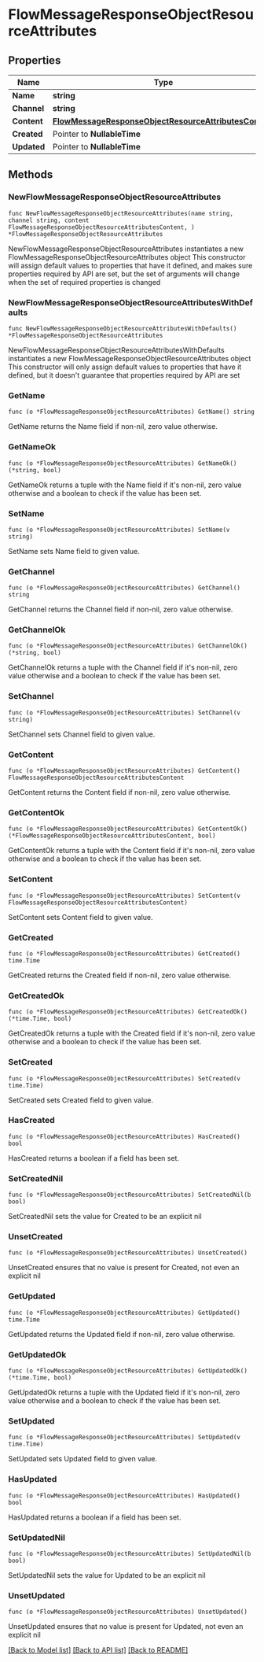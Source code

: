# FlowMessageResponseObjectResourceAttributes

## Properties

Name | Type | Description | Notes
------------ | ------------- | ------------- | -------------
**Name** | **string** |  | 
**Channel** | **string** |  | 
**Content** | [**FlowMessageResponseObjectResourceAttributesContent**](FlowMessageResponseObjectResourceAttributesContent.md) |  | 
**Created** | Pointer to **NullableTime** |  | [optional] 
**Updated** | Pointer to **NullableTime** |  | [optional] 

## Methods

### NewFlowMessageResponseObjectResourceAttributes

`func NewFlowMessageResponseObjectResourceAttributes(name string, channel string, content FlowMessageResponseObjectResourceAttributesContent, ) *FlowMessageResponseObjectResourceAttributes`

NewFlowMessageResponseObjectResourceAttributes instantiates a new FlowMessageResponseObjectResourceAttributes object
This constructor will assign default values to properties that have it defined,
and makes sure properties required by API are set, but the set of arguments
will change when the set of required properties is changed

### NewFlowMessageResponseObjectResourceAttributesWithDefaults

`func NewFlowMessageResponseObjectResourceAttributesWithDefaults() *FlowMessageResponseObjectResourceAttributes`

NewFlowMessageResponseObjectResourceAttributesWithDefaults instantiates a new FlowMessageResponseObjectResourceAttributes object
This constructor will only assign default values to properties that have it defined,
but it doesn't guarantee that properties required by API are set

### GetName

`func (o *FlowMessageResponseObjectResourceAttributes) GetName() string`

GetName returns the Name field if non-nil, zero value otherwise.

### GetNameOk

`func (o *FlowMessageResponseObjectResourceAttributes) GetNameOk() (*string, bool)`

GetNameOk returns a tuple with the Name field if it's non-nil, zero value otherwise
and a boolean to check if the value has been set.

### SetName

`func (o *FlowMessageResponseObjectResourceAttributes) SetName(v string)`

SetName sets Name field to given value.


### GetChannel

`func (o *FlowMessageResponseObjectResourceAttributes) GetChannel() string`

GetChannel returns the Channel field if non-nil, zero value otherwise.

### GetChannelOk

`func (o *FlowMessageResponseObjectResourceAttributes) GetChannelOk() (*string, bool)`

GetChannelOk returns a tuple with the Channel field if it's non-nil, zero value otherwise
and a boolean to check if the value has been set.

### SetChannel

`func (o *FlowMessageResponseObjectResourceAttributes) SetChannel(v string)`

SetChannel sets Channel field to given value.


### GetContent

`func (o *FlowMessageResponseObjectResourceAttributes) GetContent() FlowMessageResponseObjectResourceAttributesContent`

GetContent returns the Content field if non-nil, zero value otherwise.

### GetContentOk

`func (o *FlowMessageResponseObjectResourceAttributes) GetContentOk() (*FlowMessageResponseObjectResourceAttributesContent, bool)`

GetContentOk returns a tuple with the Content field if it's non-nil, zero value otherwise
and a boolean to check if the value has been set.

### SetContent

`func (o *FlowMessageResponseObjectResourceAttributes) SetContent(v FlowMessageResponseObjectResourceAttributesContent)`

SetContent sets Content field to given value.


### GetCreated

`func (o *FlowMessageResponseObjectResourceAttributes) GetCreated() time.Time`

GetCreated returns the Created field if non-nil, zero value otherwise.

### GetCreatedOk

`func (o *FlowMessageResponseObjectResourceAttributes) GetCreatedOk() (*time.Time, bool)`

GetCreatedOk returns a tuple with the Created field if it's non-nil, zero value otherwise
and a boolean to check if the value has been set.

### SetCreated

`func (o *FlowMessageResponseObjectResourceAttributes) SetCreated(v time.Time)`

SetCreated sets Created field to given value.

### HasCreated

`func (o *FlowMessageResponseObjectResourceAttributes) HasCreated() bool`

HasCreated returns a boolean if a field has been set.

### SetCreatedNil

`func (o *FlowMessageResponseObjectResourceAttributes) SetCreatedNil(b bool)`

 SetCreatedNil sets the value for Created to be an explicit nil

### UnsetCreated
`func (o *FlowMessageResponseObjectResourceAttributes) UnsetCreated()`

UnsetCreated ensures that no value is present for Created, not even an explicit nil
### GetUpdated

`func (o *FlowMessageResponseObjectResourceAttributes) GetUpdated() time.Time`

GetUpdated returns the Updated field if non-nil, zero value otherwise.

### GetUpdatedOk

`func (o *FlowMessageResponseObjectResourceAttributes) GetUpdatedOk() (*time.Time, bool)`

GetUpdatedOk returns a tuple with the Updated field if it's non-nil, zero value otherwise
and a boolean to check if the value has been set.

### SetUpdated

`func (o *FlowMessageResponseObjectResourceAttributes) SetUpdated(v time.Time)`

SetUpdated sets Updated field to given value.

### HasUpdated

`func (o *FlowMessageResponseObjectResourceAttributes) HasUpdated() bool`

HasUpdated returns a boolean if a field has been set.

### SetUpdatedNil

`func (o *FlowMessageResponseObjectResourceAttributes) SetUpdatedNil(b bool)`

 SetUpdatedNil sets the value for Updated to be an explicit nil

### UnsetUpdated
`func (o *FlowMessageResponseObjectResourceAttributes) UnsetUpdated()`

UnsetUpdated ensures that no value is present for Updated, not even an explicit nil

[[Back to Model list]](../README.md#documentation-for-models) [[Back to API list]](../README.md#documentation-for-api-endpoints) [[Back to README]](../README.md)


